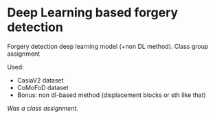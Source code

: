 # Deep Learning based forgery detection
Forgery detection deep learning model (+non DL method). Class group assignment

Used:
- CasiaV2 dataset
- CoMoFoD dataset
- Bonus: non dl-based method (displacement blocks or sth like that)

_Was a class assignment._

